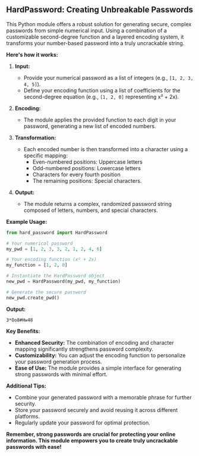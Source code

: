 ## HardPassword:  Creating Unbreakable Passwords

This Python module offers a robust solution for generating secure, complex passwords from simple numerical input. Using a combination of a customizable second-degree function and a layered encoding system, it transforms your number-based password into a truly uncrackable string.

**Here's how it works:**

1. **Input:**
   - Provide your numerical password as a list of integers (e.g., `[1, 2, 3, 4, 5]`).
   - Define your encoding function using a list of coefficients for the second-degree equation (e.g., `[1, 2, 0]` representing x² + 2x).

2. **Encoding:**
   - The module applies the provided function to each digit in your password, generating a new list of encoded numbers.

3. **Transformation:**
   - Each encoded number is then transformed into a character using a specific mapping:
     - Even-numbered positions: Uppercase letters
     - Odd-numbered positions: Lowercase letters
     - Characters for every fourth position
     - The remaining positions: Special characters. 

4. **Output:**
   - The module returns a complex, randomized password string composed of letters, numbers, and special characters.

**Example Usage:**

```python
from hard_password import HardPassword

# Your numerical password
my_pwd = [1, 2, 3, 3, 2, 1, 2, 4, 6]

# Your encoding function (x² + 2x)
my_function = [1, 2, 0]

# Instantiate the HardPassword object
new_pwd = HardPassword(my_pwd, my_function)

# Generate the secure password
new_pwd.create_pwd()
```

**Output:**
```
3*Oo8#Hw48 
```

**Key Benefits:**

- **Enhanced Security:**  The combination of encoding and character mapping significantly strengthens password complexity.
- **Customizability:**  You can adjust the encoding function to personalize your password generation process.
- **Ease of Use:**  The module provides a simple interface for generating strong passwords with minimal effort.

**Additional Tips:**

- Combine your generated password with a memorable phrase for further security.
- Store your password securely and avoid reusing it across different platforms.
- Regularly update your password for optimal protection. 

**Remember, strong passwords are crucial for protecting your online information.  This module empowers you to create truly uncrackable passwords with ease!** 
